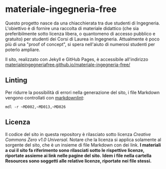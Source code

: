 # materiale-ingegneria-free

Questo progetto nasce da una chiacchierata tra due studenti di Ingegneria.
L'obiettivo è di fornire una raccolta di materiale didattico (che sia preferibilmente sotto licenza libera, o quantomeno di accesso pubblico e gratuito) per studenti dei Corsi di Laurea in Ingegneria.
Attualmente è poco più di una "proof of concept", si spera nell'aiuto di numerosi studenti per poterlo ampliare.

Il sito, realizzato con Jekyll e GitHub Pages, è accessibile all'indirizzo [materialeingegneriafree.github.io/materiale-ingegneria-free/](https://materialeingegneriafree.github.io/materiale-ingegneria-free/)

## Linting

Per ridurre la possibilità di errori nella generazione del sito, i file Markdown vengono controllati con [markdownlint](https://github.com/markdownlint/markdownlint):

```
mdl -r ~MD002,~MD013,~MD026
```

## Licenza

Il codice del sito in questa repository è rilasciato sotto licenza *Creative Commons Zero v1.0 Universal*.
Notare che la licenza si applica solamente al sorgente del sito, che è un insieme di file Markdown con dei link.
__I materiali a cui il sito fa riferimento sono rilasciati sotto le rispettive licenze, riportate assieme ai link nelle pagine del sito.__
__Idem i file nella cartella Resources sono soggetti alle relative licenze, riportate nei file stessi.__
